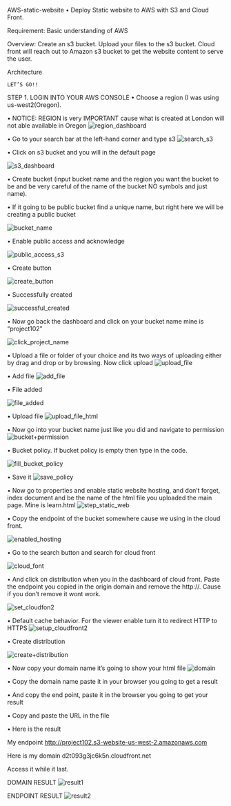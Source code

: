 AWS-static-website
•	Deploy Static website to AWS with S3 and  Cloud Front.


Requirement: Basic understanding of AWS

Overview: Create an s3 bucket. Upload your files to the s3 bucket. Cloud front will reach out to Amazon s3 bucket to get the website content to serve the user.

Architecture

                                         
    LET’S GO!!
STEP 1.  LOGIN INTO YOUR AWS CONSOLE
•	Choose a region (I was using us-west2(Oregon).

•	NOTICE: REGION is very IMPORTANT  cause what is created at London will not able available in Oregon
![region_dashboard](https://user-images.githubusercontent.com/94189602/206501973-22ed57ee-0116-4aaf-809b-2ab1b596b7ac.PNG)

                           

•	Go to your search bar at the left-hand corner and type s3
![search_s3](https://user-images.githubusercontent.com/94189602/206503737-50e985a4-aa02-404e-add4-85ea97b5d465.PNG)

                                 
•	Click on s3 bucket and you will in the default page  

 ![s3_dashboard](https://user-images.githubusercontent.com/94189602/206503837-c158f4fe-a27f-4d24-bc8e-3d2b88f9f334.PNG)
     
•	Create bucket (input bucket name and the region you want the bucket to be and be very careful of the name of the bucket NO symbols and just name).

•	If it going to be public bucket find a unique name, but right here we will be creating a public bucket

![bucket_name](https://user-images.githubusercontent.com/94189602/206504222-73cf912b-ff63-43e4-80f9-dc1a4c093e24.PNG)

                             

•	Enable public access and acknowledge 

![public_access_s3](https://user-images.githubusercontent.com/94189602/206505105-79aba732-7c26-4f33-8ebe-bc6dc1034bc9.PNG)

                                                    
•	Create button

![create_button](https://user-images.githubusercontent.com/94189602/206505207-a53e7fa3-c9d8-4ed7-acf8-322d8465535d.PNG)

                                                                      
•	Successfully created

  ![successful_created](https://user-images.githubusercontent.com/94189602/206505259-ec892a6a-a393-470d-81a0-c719a5025422.PNG)
                          

•	Now go back the dashboard and  click on your bucket name mine is “project102”

   ![click_project_name](https://user-images.githubusercontent.com/94189602/206505484-a1f54688-1a0c-4e93-ae83-e21d9bc9bec5.PNG)
               

•	Upload a file or folder of your choice and its two ways of uploading either by drag and drop or by browsing. Now click upload 
          ![upload_file](https://user-images.githubusercontent.com/94189602/206505823-8216b194-2722-494d-94ba-42d4d51c052b.PNG)
                        

•	Add file
        ![add_file](https://user-images.githubusercontent.com/94189602/206505872-68243301-7914-4eaa-ae12-5b658aebb9c6.PNG)
             

•	File added

   ![file_added](https://user-images.githubusercontent.com/94189602/206505931-2c316d0f-f35f-4868-97be-e62564a6b0ad.PNG)
           

•	Upload file
![upload_file_html](https://user-images.githubusercontent.com/94189602/206505993-b3b472fb-41b0-410f-bdd9-8e3566ce9cce.PNG)

                                        
•	Now go into your bucket name just like you did and navigate to permission
![bucket+permission](https://user-images.githubusercontent.com/94189602/206506441-f4735acd-a96c-4232-a285-7af899a7899c.PNG)

       

•	Bucket policy. If bucket policy is empty then type in the code.

 ![fill_bucket_policy](https://user-images.githubusercontent.com/94189602/206506688-9fb0b76d-1376-450d-a136-daae721c1dfa.PNG)
    

•	Save it
![save_policy](https://user-images.githubusercontent.com/94189602/206506811-3f786bc6-0f04-4a5f-8448-54e6f77b71fc.PNG)

•	Now go to properties and enable static website hosting, and don’t forget, index document and be the name of the html file you uploaded the main page. Mine is learn.html
           ![step_static_web](https://user-images.githubusercontent.com/94189602/206507135-e7a4f280-7d91-4a9e-9754-f43c09ec86da.PNG)


•	Copy the endpoint of the bucket somewhere cause we using in the cloud front.

![enabled_hosting](https://user-images.githubusercontent.com/94189602/206507241-a644ec62-e0a6-4dc6-a61d-40fdd0b65bbf.PNG)

                         

•	Go to the search button and search for cloud front

![cloud_font](https://user-images.githubusercontent.com/94189602/206507316-432c2887-d3a4-408a-8588-09b5bbba9111.PNG)

                       

•	And click on distribution when you in the dashboard of cloud front. Paste the endpoint you copied in the origin domain and remove the http://. Cause if you don’t remove it wont work.
                
![set_cloudfon2](https://user-images.githubusercontent.com/94189602/206507566-e3d2614f-21a3-4273-95fa-2090e312991d.PNG)


•	Default cache behavior. For the viewer enable turn it to redirect HTTP to HTTPS
                     ![setup_cloudfront2](https://user-images.githubusercontent.com/94189602/206507865-21676535-5fbd-4d2c-a948-e68125a8ccde.PNG)


•	Create distribution

![create+distribution](https://user-images.githubusercontent.com/94189602/206507967-834b37e7-ffa6-4ad7-ac5d-466459883978.PNG)

                                                    

•	Now copy your domain name it’s going to show your html file 
![domain](https://user-images.githubusercontent.com/94189602/206508080-425c4a47-3e6a-4a62-8677-48536fe66493.PNG)

                    

•	Copy the domain name paste it in your browser you going to get a result

•	And copy the end point, paste it in the browser you going to get your result 

•	Copy and paste the URL in the file 

•	Here is the result

My endpoint http://project102.s3-website-us-west-2.amazonaws.com

Here is my domain d2t093g3jc6k5n.cloudfront.net

Access it while it last.
                 
  DOMAIN RESULT
    ![result1](https://user-images.githubusercontent.com/94189602/206508182-707e16ed-e62a-463e-b30e-07d4d280fac7.PNG)
      
   ENDPOINT RESULT 
       ![result2](https://user-images.githubusercontent.com/94189602/206508243-bae7b1d9-39a7-408b-9bab-3fa6f2dfd5ff.PNG)

